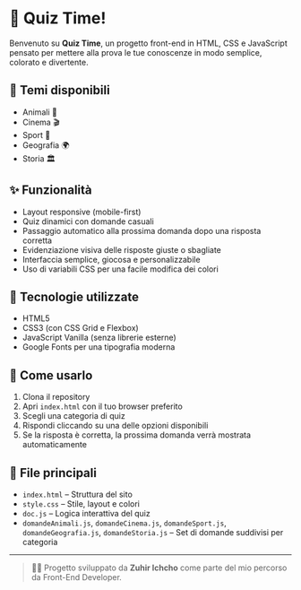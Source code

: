 # 🎯 Quiz Time!

Benvenuto su **Quiz Time**, un progetto front-end in HTML, CSS e JavaScript pensato per mettere alla prova le tue conoscenze in modo semplice, colorato e divertente.

## 🧠 Temi disponibili
- Animali 🐾
- Cinema 🎬
- Sport 🏅
- Geografia 🌍
- Storia 🏛️

## ✨ Funzionalità
- Layout responsive (mobile-first)
- Quiz dinamici con domande casuali
- Passaggio automatico alla prossima domanda dopo una risposta corretta
- Evidenziazione visiva delle risposte giuste o sbagliate
- Interfaccia semplice, giocosa e personalizzabile
- Uso di variabili CSS per una facile modifica dei colori

## 🔧 Tecnologie utilizzate
- HTML5
- CSS3 (con CSS Grid e Flexbox)
- JavaScript Vanilla (senza librerie esterne)
- Google Fonts per una tipografia moderna

## 🚀 Come usarlo
1. Clona il repository
2. Apri `index.html` con il tuo browser preferito
3. Scegli una categoria di quiz
4. Rispondi cliccando su una delle opzioni disponibili
5. Se la risposta è corretta, la prossima domanda verrà mostrata automaticamente

## 📂 File principali
- `index.html` – Struttura del sito
- `style.css` – Stile, layout e colori
- `doc.js` – Logica interattiva del quiz
- `domandeAnimali.js`, `domandeCinema.js`, `domandeSport.js`, `domandeGeografia.js`, `domandeStoria.js` – Set di domande suddivisi per categoria

---

> 👨‍💻 Progetto sviluppato da **Zuhir Ichcho** come parte del mio percorso da Front-End Developer.
